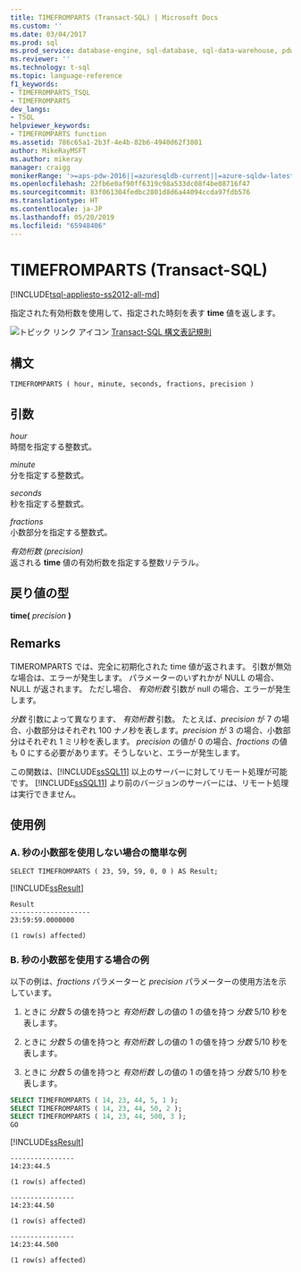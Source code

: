 ```yaml
---
title: TIMEFROMPARTS (Transact-SQL) | Microsoft Docs
ms.custom: ''
ms.date: 03/04/2017
ms.prod: sql
ms.prod_service: database-engine, sql-database, sql-data-warehouse, pdw
ms.reviewer: ''
ms.technology: t-sql
ms.topic: language-reference
f1_keywords:
- TIMEFROMPARTS_TSQL
- TIMEFROMPARTS
dev_langs:
- TSQL
helpviewer_keywords:
- TIMEFROMPARTS function
ms.assetid: 786c65a1-2b3f-4e4b-82b6-4940d62f3801
author: MikeRayMSFT
ms.author: mikeray
manager: craigg
monikerRange: '>=aps-pdw-2016||=azuresqldb-current||=azure-sqldw-latest||>=sql-server-2016||=sqlallproducts-allversions||>=sql-server-linux-2017||=azuresqldb-mi-current'
ms.openlocfilehash: 22fb6e0af90ff6319c98a533dc08f4be08716f47
ms.sourcegitcommit: 83f061304fedbc2801d8d6a44094ccda97fdb576
ms.translationtype: HT
ms.contentlocale: ja-JP
ms.lasthandoff: 05/20/2019
ms.locfileid: "65948406"
---
```

# <a name="timefromparts-transact-sql"></a>TIMEFROMPARTS (Transact-SQL)
[!INCLUDE[tsql-appliesto-ss2012-all-md](../../includes/tsql-appliesto-ss2012-all-md.md)]

  指定された有効桁数を使用して、指定された時刻を表す **time** 値を返します。  
  
 ![トピック リンク アイコン](../../database-engine/configure-windows/media/topic-link.gif "トピック リンク アイコン") [Transact-SQL 構文表記規則](../../t-sql/language-elements/transact-sql-syntax-conventions-transact-sql.md)  
  
## <a name="syntax"></a>構文  
  
```  
TIMEFROMPARTS ( hour, minute, seconds, fractions, precision )  
```  
  
## <a name="arguments"></a>引数  
 *hour*  
 時間を指定する整数式。  
  
 *minute*  
 分を指定する整数式。  
  
 *seconds*  
 秒を指定する整数式。  
  
 *fractions*  
 小数部分を指定する整数式。  
  
 *有効桁数 (precision)*  
 返される **time** 値の有効桁数を指定する整数リテラル。  
  
## <a name="return-types"></a>戻り値の型  
 **time(** *precision* **)**  
  
## <a name="remarks"></a>Remarks  
 TIMEROMPARTS では、完全に初期化された time 値が返されます。 引数が無効な場合は、エラーが発生します。 パラメーターのいずれかが NULL の場合、NULL が返されます。 ただし場合、 *有効桁数* 引数が null の場合、エラーが発生します。  
  
 *分数* 引数によって異なります、 *有効桁数* 引数。 たとえば、*precision* が 7 の場合、小数部分はそれぞれ 100 ナノ秒を表します。*precision* が 3 の場合、小数部分はそれぞれ 1 ミリ秒を表します。 *precision* の値が 0 の場合、*fractions* の値も 0 にする必要があります。そうしないと、エラーが発生します。  
  
 この関数は、[!INCLUDE[ssSQL11](../../includes/sssql11-md.md)] 以上のサーバーに対してリモート処理が可能です。 [!INCLUDE[ssSQL11](../../includes/sssql11-md.md)] より前のバージョンのサーバーには、リモート処理は実行できません。  
  
## <a name="examples"></a>使用例  
  
### <a name="a-simple-example-without-fractions-of-a-second"></a>A. 秒の小数部を使用しない場合の簡単な例  
  
```  
SELECT TIMEFROMPARTS ( 23, 59, 59, 0, 0 ) AS Result;  
```  
  
 [!INCLUDE[ssResult](../../includes/ssresult-md.md)]  
  
```  
Result  
--------------------  
23:59:59.0000000  
  
(1 row(s) affected)  
```  
  
### <a name="b-example-with-fractions-of-a-second"></a>B. 秒の小数部を使用する場合の例  
 以下の例は、*fractions* パラメーターと *precision* パラメーターの使用方法を示しています。  
  
1.  ときに *分数* 5 の値を持つと *有効桁数* しの値の 1 の値を持つ *分数* 5/10 秒を表します。  
  
2.  ときに *分数* 5 の値を持つと *有効桁数* しの値の 1 の値を持つ *分数* 5/10 秒を表します。  
  
3.  ときに *分数* 5 の値を持つと *有効桁数* しの値の 1 の値を持つ *分数* 5/10 秒を表します。  
  
```sql  
SELECT TIMEFROMPARTS ( 14, 23, 44, 5, 1 );  
SELECT TIMEFROMPARTS ( 14, 23, 44, 50, 2 );  
SELECT TIMEFROMPARTS ( 14, 23, 44, 500, 3 );  
GO  
```  
  
 [!INCLUDE[ssResult](../../includes/ssresult-md.md)]  
  
```  
----------------  
14:23:44.5  
  
(1 row(s) affected)  
  
----------------  
14:23:44.50  
  
(1 row(s) affected)  
  
----------------  
14:23:44.500  
  
(1 row(s) affected)  
```  
  

